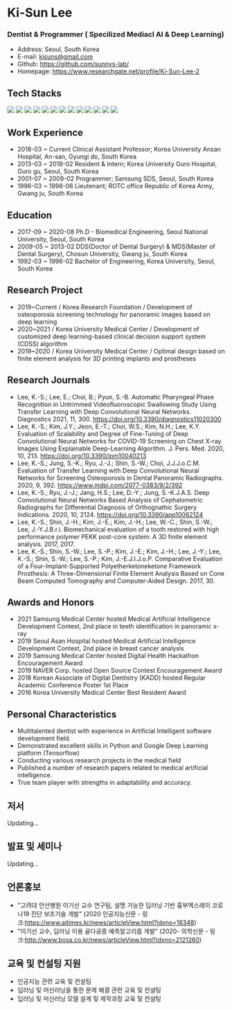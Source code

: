 # Ki-Sun Lee
### Dentist & Programmer ( Specilized Mediacl AI & Deep Learning)
- Address:  Seoul, South Korea
- E-mail:   kisuns@gmail.com
- Github:   https://github.com/sunnys-lab/
- Homepage: https://www.researchgate.net/profile/Ki-Sun-Lee-2



## Tech Stacks
<img src="https://img.shields.io/badge/Python-3766AB?style=for-the-badge&logo=Python&logoColor=white"></a>
<img src="https://img.shields.io/badge/Keras-F80000?style=for-the-badge&logo=Keras&logoColor=white">
<img src="https://img.shields.io/badge/Tensorflow-FCC624?style=for-the-badge&logo=Tensorflow&logoColor=black">
<img src="https://img.shields.io/badge/Pytorch-007396?style=for-the-badge&logo=Pytorch&logoColor=white">
<img src="https://img.shields.io/badge/oracle-6DB33F?style=for-the-badge&logo=oracle&logoColor=white">
<img src="https://img.shields.io/badge/mysql-4479A1?style=for-the-badge&logo=mysql&logoColor=white">
<img src="https://img.shields.io/badge/mariaDB-003545?style=for-the-badge&logo=mariaDB&logoColor=white">
<img src="https://img.shields.io/badge/javascript-F7DF1E?style=for-the-badge&logo=javascript&logoColor=black">
<img src="https://img.shields.io/badge/react-61DAFB?style=for-the-badge&logo=react&logoColor=black">
<img src="https://img.shields.io/badge/html-E34F26?style=for-the-badge&logo=html5&logoColor=white">
<img src="https://img.shields.io/badge/css-1572B6?style=for-the-badge&logo=css3&logoColor=white">
<img src="https://img.shields.io/badge/github-181717?style=for-the-badge&logo=github&logoColor=white">
<img src="https://img.shields.io/badge/linux-FCC624?style=for-the-badge&logo=linux&logoColor=black">

## Work Experience
- 2018-03 ~ Current    Clinical Assistant Professor; Korea University Ansan Hospital, An-san, Gyungi do, South Korea
- 2013-03 ~ 2018-02    Resident & Intern; Korea University Guro Hospital, Guro gu, Seoul, South Korea
- 2001-07 ~ 2009-02    Programmer; Samsung SDS, Seoul, South Korea
- 1996-03 ~ 1998-06    Lieutenant; ROTC office Republic of Korea Army, Gwang ju, South Korea

## Education
- 2017-09 ~ 2020-08 Ph.D - Biomedical Engineering, Seoul National University, Seoul, South Korea
- 2009-05 ~ 2013-02 DDS(Doctor of Dental Surgery) & MDS(Master of Dental Surgery), Chosun University, Gwang ju, South Korea
- 1992-03 ~ 1996-02 Bachelor of Engineering, Korea University, Seoul, South Korea

## Research Project
- 2019~Current / Korea Research Foundation / Development of osteoporosis screening technology for panoramic images based on deep learning
- 2020~2021 / Korea University Medical Center / Development of customized deep learning-based clinical decision support system (CDSS) algorithm
- 2019~2020 / Korea University Medical Center / Optimal design based on finite element analysis for 3D printing implants and prostheses

## Research Journals
-	Lee, K.-S.; Lee, E.; Choi, B.; Pyun, S.-B. Automatic Pharyngeal Phase Recognition in Untrimmed Videofluoroscopic Swallowing Study Using Transfer Learning with Deep Convolutional Neural Networks. Diagnostics 2021, 11, 300. https://doi.org/10.3390/diagnostics11020300
-	Lee, K.-S.; Kim, J.Y.; Jeon, E.-T.; Choi, W.S.; Kim, N.H.; Lee, K.Y. Evaluation of Scalability and Degree of Fine-Tuning of Deep Convolutional Neural Networks for COVID-19 Screening on Chest X-ray Images Using Explainable Deep-Learning Algorithm. J. Pers. Med. 2020, 10, 213. https://doi.org/10.3390/jpm10040213
-	Lee, K.-S.; Jung, S.-K.; Ryu, J.-J.; Shin, S.-W.; Choi, J.J.J.o.C.M. Evaluation of Transfer Learning with Deep Convolutional Neural Networks for Screening Osteoporosis in Dental Panoramic Radiographs. 2020, 9, 392. https://www.mdpi.com/2077-0383/9/2/392
-	Lee, K.-S.; Ryu, J.-J.; Jang, H.S.; Lee, D.-Y.; Jung, S.-K.J.A.S. Deep Convolutional Neural Networks Based Analysis of Cephalometric Radiographs for Differential Diagnosis of Orthognathic Surgery Indications. 2020, 10, 2124. https://doi.org/10.3390/app10062124
-	Lee, K.-S.; Shin, J.-H.; Kim, J.-E.; Kim, J.-H.; Lee, W.-C.; Shin, S.-W.; Lee, J.-Y.J.B.r.i. Biomechanical evaluation of a tooth restored with high performance polymer PEKK post-core system: A 3D finite element analysis. 2017, 2017.
-	Lee, K.-S.; Shin, S.-W.; Lee, S.-P.; Kim, J.-E.; Kim, J.-H.; Lee, J.-Y.; Lee, K.-S.; Shin, S.-W.; Lee, S.-P.; Kim, J.-E.J.I.J.o.P. Comparative Evaluation of a Four-Implant-Supported Polyetherketoneketone Framework Prosthesis: A Three-Dimensional Finite Element Analysis Based on Cone Beam Computed Tomography and Computer-Aided Design. 2017, 30.

## Awards and Honors
- 2021 Samsung Medical Center hosted Medical Artificial Intelligence Development Contest, 2nd place in teeth identification in panoramic x-ray
- 2019 Seoul Asan Hospital hosted Medical Artificial Intelligence Development Contest, 2nd place in breast cancer analysis
- 2019 Samsung Medical Center hosted Digital Health Hackathon Encouragement Award
- 2019 NAVER Corp. hosted Open Source Contest Encouragement Award
- 2018 Korean Associate of Digital Dentistry (KADD) hosted Regular Academic Conference Poster 1st Place
- 2016 Korea University Medical Center Best Resident Award

## Personal Characteristics
-	Multitalented dentist with experience in Artificial Intelligent software development field. 
-	Demonstrated excellent skills in Python and Google Deep Learning platform (Tensorflow)
-	Conducting various research projects in the medical field
-	Published a number of research papers related to medical artificial intelligence. 
-	True team player with strengths in adaptability and accuracy.


## 저서

Updating...


## 발표 및 세미나

Updating...



## 언론홍보
- "고려대 안산병원 이기선 교수 연구팀, 설명 가능한 딥러닝 기반 흉부엑스레이 코로나19 진단 보조기술 개발" (2020 인공지능신문 - 링크:https://www.aitimes.kr/news/articleView.html?idxno=18348)
- "이기선 교수, 딥러닝 이용 골다공증 예측알고리즘 개발" (2020- 의학신문 - 링크:http://www.bosa.co.kr/news/articleView.html?idxno=2121260)


## 교육 및 컨설팅 지원

- 인공지능 관련 교육 및 컨설팅
- 딥러닝 및 머신러닝을 통한 문제 해결 관련 교육 및 컨설팅
- 딥러닝 및 머신러닝 모델 설계 및 제작과정 교육 및 컨설팅
